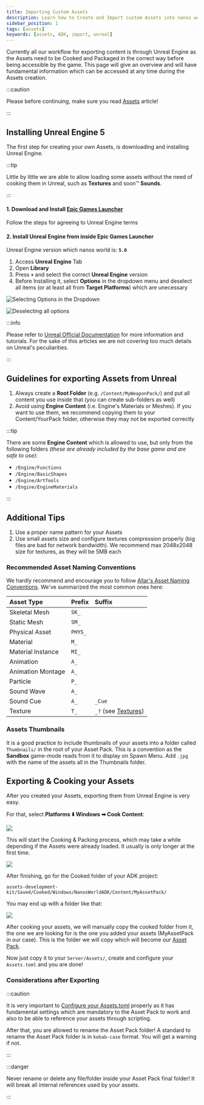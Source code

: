 ```yaml
---
title: Importing Custom Assets
description: Learn how to Create and Import custom Assets into nanos world
sidebar_position: 1
tags: [assets]
keywords: [assets, ADK, import, unreal]
---
```



Currently all our workflow for exporting content is through Unreal Engine as the Assets need to be Cooked and Packaged in the correct way before being accessible by the game. This page will give an overview and will have fundamental information which can be accessed at any time during the Assets creation.

:::caution

Please before continuing, make sure you read [Assets](/core-concepts/assets.md) article!

:::


## Installing Unreal Engine 5

The first step for creating your own Assets, is downloading and installing Unreal Engine.

:::tip

Little by little we are able to allow loading some assets without the need of cooking them in Unreal, such as **Textures** and soon™ **Sounds**.

:::


#### 1. Download and Install [Epic Games Launcher](https://store.epicgames.com/download) 

Follow the steps for agreeing to Unreal Engine terms


#### 2. Install Unreal Engine from inside Epic Games Launcher

Unreal Engine version which nanos world is: **`5.0`**

1. Access **Unreal Engine** Tab
2. Open **Library**
3. Press **`+`** and select the correct **Unreal Engine** version
4. Before Installing it, select **Options** in the dropdown menu and deselect all items \(or at least all from **Target Platforms**\) which are unecessary

![Selecting Options in the Dropdown](/img/docs/importing-assets-01.jpg)

![Deselecting all options](/img/docs/importing-assets-02.jpg)

:::info

Please refer to [Unreal Official Documentation](https://docs.unrealengine.com/en-US/GettingStarted) for more information and tutorials. For the sake of this articles we are not covering too much details on Unreal's peculiarities.

:::


## Guidelines for exporting Assets from Unreal

1. Always create a **Root Folder** (e.g. `/Content/MyWeaponPack/`) and put all content you use inside that (you can create sub-folders as well)
2. Avoid using **Engine Content** (i.e. Engine's Materials or Meshes). If you want to use them, we recommend copying them to your Content/YourPack folder, otherwise they may not be exported correctly

:::tip

There are some **Engine Content** which is allowed to use, but only from the following folders _(these are already included by the base game and are safe to use)_:

* `/Engine/Functions`
* `/Engine/BasicShapes`
* `/Engine/ArtTools`
* `/Engine/EngineMaterials`

:::


## Additional Tips

1. Use a proper name pattern for your Assets
2. Use small assets size and configure textures compression properly (big files are bad for network bandwidth). We recommend max 2048x2048 size for textures, as they will be 5MB each


### Recommended Asset Naming Conventions

We hardly recommend and encourage you to follow [Allar's Asset Naming Conventions](https://github.com/Allar/ue4-style-guide#1-asset-naming-conventions-). We've summarized the most common ones here:

| **Asset Type** | **Prefix** | **Suffix** |
| :--- | :--- | :--- |
| Skeletal Mesh | `SK_` |  |
| Static Mesh | `SM_` |  |
| Physical Asset | `PHYS_` |  |
| Material | `M_` |  |
| Material Instance | `MI_` |  |
| Animation | `A_` |  |
| Animation Montage | `A_` |  |
| Particle | `P_` |  |
| Sound Wave | `A_` |  |
| Sound Cue | `A_` | `_Cue` |
| Texture | `T_` | `_?` (see [Textures](https://github.com/Allar/ue4-style-guide#anc-textures)) |


### Assets Thumbnails

It is a good practice to include thumbnails of your assets into a folder called `Thumbnails/` in the root of your Asset Pack. This is a convention as the **Sandbox** game-mode reads from it to display on Spawn Menu. Add `.jpg` with the name of the assets all in the Thumbnails folder.


## Exporting & Cooking your Assets

After you created your Assets, exporting them from Unreal Engine is very easy.

For that, select **Platforms ⬇️ Windows ➡ Cook Content**:

![](/img/docs/importing-assets-03.jpg)

This will start the Cooking & Packing process, which may take a while depending if the Assets were already loaded. It usually is only longer at the first time.

![](/img/docs/importing-assets-04.jpg)

After finishing, go for the Cooked folder of your ADK project:

`assets-development-kit/Saved/Cooked/Windows/NanosWorldADK/Content/MyAssetPack/`

You may end up with a folder like that:

![](/img/docs/importing-assets-05.jpg)

After cooking your assets, we will manually copy the cooked folder from it, the one we are looking for is the one you added your assets (MyAssetPack in our case). This is the folder we will copy which will become our [Asset Pack](/docs/core-concepts/assets).

Now just copy it to your `Server/Assets/`, create and configure your `Assets.toml` and you are done!


### Considerations after Exporting

:::caution

It is very important to [Configure your Assets.toml](/docs/core-concepts/assets#assets-pack-configuration) properly as it has fundamental settings which are mandatory to the Asset Pack to work and also to be able to reference your assets through scripting.

After that, you are allowed to rename the Asset Pack folder! A standard to rename the Asset Pack folder is in `kebab-case` format. You will get a warning if not.

:::


:::danger

Never rename or delete any file/folder inside your Asset Pack final folder! It will break all internal references used by your assets.

:::

